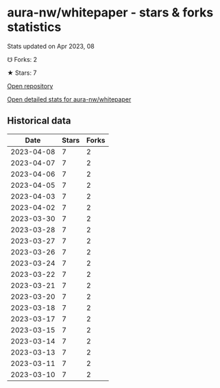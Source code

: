 # aura-nw/whitepaper - stars & forks statistics

Stats updated on Apr 2023, 08

☋ Forks: 2

★ Stars: 7

[Open repository](https://github.com/aura-nw/whitepaper)

[Open detailed stats for aura-nw/whitepaper](https://reviewgithub.com/rep/aura-nw/whitepaper)

## Historical data
| Date | Stars | Forks |
|------|-------|-------|
| 2023-04-08 | 7 | 2 | 
| 2023-04-07 | 7 | 2 | 
| 2023-04-06 | 7 | 2 | 
| 2023-04-05 | 7 | 2 | 
| 2023-04-03 | 7 | 2 | 
| 2023-04-02 | 7 | 2 | 
| 2023-03-30 | 7 | 2 | 
| 2023-03-28 | 7 | 2 | 
| 2023-03-27 | 7 | 2 | 
| 2023-03-26 | 7 | 2 | 
| 2023-03-24 | 7 | 2 | 
| 2023-03-22 | 7 | 2 | 
| 2023-03-21 | 7 | 2 | 
| 2023-03-20 | 7 | 2 | 
| 2023-03-18 | 7 | 2 | 
| 2023-03-17 | 7 | 2 | 
| 2023-03-15 | 7 | 2 | 
| 2023-03-14 | 7 | 2 | 
| 2023-03-13 | 7 | 2 | 
| 2023-03-11 | 7 | 2 | 
| 2023-03-10 | 7 | 2 | 

